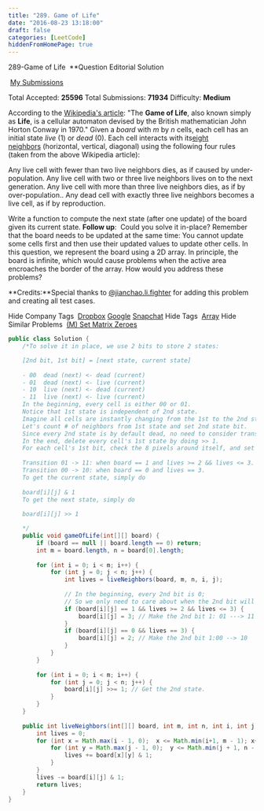 ```yaml
---
title: "289. Game of Life"
date: "2016-08-23 13:18:00"
draft: false
categories: [LeetCode]
hiddenFromHomePage: true
---
```

289-Game of Life
 **Question
Editorial Solution

 [My Submissions](https://leetcode.com/problems/game-of-life/submissions/)

Total Accepted: **25596**
Total Submissions: **71934**
Difficulty: **Medium**

According to the [Wikipedia's article](https://en.wikipedia.org/wiki/Conway%27s_Game_of_Life): "The **Game of Life**, also known simply as **Life**, is a cellular automaton devised by the British mathematician John Horton Conway in 1970."
Given a *board* with *m* by *n* cells, each cell has an initial state *live* (1) or *dead* (0). Each cell interacts with its[eight neighbors](https://en.wikipedia.org/wiki/Moore_neighborhood) (horizontal, vertical, diagonal) using the following four rules (taken from the above Wikipedia article):

Any live cell with fewer than two live neighbors dies, as if caused by under-population.
Any live cell with two or three live neighbors lives on to the next generation.
Any live cell with more than three live neighbors dies, as if by over-population..
Any dead cell with exactly three live neighbors becomes a live cell, as if by reproduction.

Write a function to compute the next state (after one update) of the board given its current state.
**Follow up**: 
Could you solve it in-place? Remember that the board needs to be updated at the same time: You cannot update some cells first and then use their updated values to update other cells.
In this question, we represent the board using a 2D array. In principle, the board is infinite, which would cause problems when the active area encroaches the border of the array. How would you address these problems?

**Credits:**Special thanks to [@jianchao.li.fighter](https://leetcode.com/discuss/user/jianchao.li.fighter) for adding this problem and creating all test cases.

Hide Company Tags
 [Dropbox](https://leetcode.com/company/dropbox/) [Google](https://leetcode.com/company/google/) [Snapchat](https://leetcode.com/company/snapchat/)
Hide Tags
 [Array](https://leetcode.com/tag/array/)
Hide Similar Problems
 [(M) Set Matrix Zeroes](https://leetcode.com/problems/set-matrix-zeroes/)
```java
public class Solution {
    /*To solve it in place, we use 2 bits to store 2 states:

    [2nd bit, 1st bit] = [next state, current state]
    
    - 00  dead (next) <- dead (current)
    - 01  dead (next) <- live (current)  
    - 10  live (next) <- dead (current)  
    - 11  live (next) <- live (current) 
    In the beginning, every cell is either 00 or 01.
    Notice that 1st state is independent of 2nd state.
    Imagine all cells are instantly changing from the 1st to the 2nd state, at the same time.
    Let's count # of neighbors from 1st state and set 2nd state bit.
    Since every 2nd state is by default dead, no need to consider transition 01 -> 00.
    In the end, delete every cell's 1st state by doing >> 1.
    For each cell's 1st bit, check the 8 pixels around itself, and set the cell's 2nd bit.
    
    Transition 01 -> 11: when board == 1 and lives >= 2 && lives <= 3.
    Transition 00 -> 10: when board == 0 and lives == 3.
    To get the current state, simply do
    
    board[i][j] & 1
    To get the next state, simply do
    
    board[i][j] >> 1

    */
    public void gameOfLife(int[][] board) {
        if (board == null || board.length == 0) return;
        int m = board.length, n = board[0].length;
        
        for (int i = 0; i < m; i++) {
            for (int j = 0; j < n; j++) {
                int lives = liveNeighbors(board, m, n, i, j);
                
                // In the beginning, every 2nd bit is 0;
                // So we only need to care about when the 2nd bit will become 1.
                if (board[i][j] == 1 && lives >= 2 && lives <= 3) {
                    board[i][j] = 3; // Make the 2nd bit 1: 01 ---> 11
                }
                if (board[i][j] == 0 && lives == 3) {
                    board[i][j] = 2; // Make the 2nd bit 1:00 --> 10
                }
            }
        }
        
        for (int i = 0; i < m; i++) {
            for (int j = 0; j < n; j++) {
                board[i][j] >>= 1; // Get the 2nd state.
            }
        }
    }
    
    public int liveNeighbors(int[][] board, int m, int n, int i, int j) {
        int lives = 0;
        for (int x = Math.max(i - 1, 0);  x <= Math.min(i+1, m - 1); x++ ) {
            for (int y = Math.max(j - 1, 0);  y <= Math.min(j + 1, n - 1); y++) {
                lives += board[x][y] & 1;
            }
        }
        lives -= board[i][j] & 1;
        return lives;
    }
}
```
